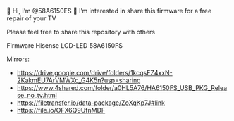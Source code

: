 👋 Hi, I’m @58A6150FS
👀 I’m interested in share this firmware for a free repair of your TV

Please feel free to share this repository with others

Firmware  Hisense LCD-LED 58A6150FS

Mirrors:

- https://drive.google.com/drive/folders/1kcqsFZ4xxN-2KakmEU7ArVMWXc_G4K5n?usp=sharing
- https://www.4shared.com/folder/a0HL5A76/HA6150FS_USB_PKG_Release_no_tv.html
- https://filetransfer.io/data-package/ZoXqKp7J#link
- https://file.io/OFX6Q9UfnMDF

<!---
58A6150FS/58A6150FS is a ✨ special ✨ repository because its `README.md` (this file) appears on your GitHub profile.
You can click the Preview link to take a look at your changes.
--->
